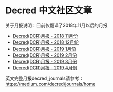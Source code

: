 # Decred 中文社区文章

关于月报说明：目前仅翻译了2018年11月以后的月报 <br/>
* [Decred(DCR)月报 - 2018 11月份](201811_DecredJournalCN.md)<br/>
* [Decred(DCR)月报 - 2018 12月份](201812_DecredJournalCN.md)<br/>
* [Decred(DCR)月报 - 2019 1月份](201901_DecredJournalCN.md)<br/>
* [Decred(DCR)月报 - 2019 2月份](201902_DecredJournalCN.md)<br/>
* [Decred(DCR)月报 - 2019 3月份](201903_DecredJournalCN.md)<br/>
* [Decred(DCR)月报 - 2019 4月份](201904_DecredJournalCN.md)<br/>



英文完整月报decred_journals请参考：https://medium.com/decred/journals/home
